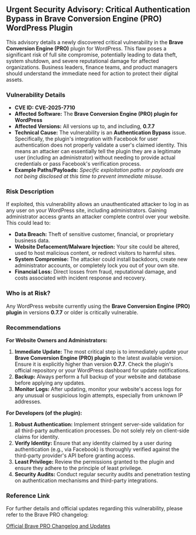 ## Urgent Security Advisory: Critical Authentication Bypass in Brave Conversion Engine (PRO) WordPress Plugin

This advisory details a newly discovered critical vulnerability in the **Brave Conversion Engine (PRO)** plugin for WordPress. This flaw poses a significant risk of full site compromise, potentially leading to data theft, system shutdown, and severe reputational damage for affected organizations. Business leaders, finance teams, and product managers should understand the immediate need for action to protect their digital assets.

### Vulnerability Details

*   **CVE ID:** **CVE-2025-7710**
*   **Affected Software:** The **Brave Conversion Engine (PRO) plugin for WordPress**
*   **Affected Versions:** All versions up to, and including, **0.7.7**
*   **Technical Cause:** The vulnerability is an **Authentication Bypass** issue. Specifically, the plugin's integration with Facebook for user authentication does not properly validate a user's claimed identity. This means an attacker can essentially tell the plugin they are a legitimate user (including an administrator) without needing to provide actual credentials or pass Facebook's verification process.
*   **Example Paths/Payloads:** *Specific exploitation paths or payloads are not being disclosed at this time to prevent immediate misuse.*

### Risk Description

If exploited, this vulnerability allows an unauthenticated attacker to log in as any user on your WordPress site, including administrators. Gaining administrator access grants an attacker complete control over your website. This could lead to:

*   **Data Breach:** Theft of sensitive customer, financial, or proprietary business data.
*   **Website Defacement/Malware Injection:** Your site could be altered, used to host malicious content, or redirect visitors to harmful sites.
*   **System Compromise:** The attacker could install backdoors, create new administrator accounts, or completely lock you out of your own site.
*   **Financial Loss:** Direct losses from fraud, reputational damage, and costs associated with incident response and recovery.

### Who is at Risk?

Any WordPress website currently using the **Brave Conversion Engine (PRO) plugin** in versions **0.7.7** or older is critically vulnerable.

### Recommendations

**For Website Owners and Administrators:**

1.  **Immediate Update:** The most critical step is to immediately update your **Brave Conversion Engine (PRO) plugin** to the latest available version. Ensure it is explicitly higher than version **0.7.7**. Check the plugin's official repository or your WordPress dashboard for update notifications.
2.  **Backup:** Always perform a full backup of your website and database before applying any updates.
3.  **Monitor Logs:** After updating, monitor your website's access logs for any unusual or suspicious login attempts, especially from unknown IP addresses.

**For Developers (of the plugin):**

1.  **Robust Authentication:** Implement stringent server-side validation for all third-party authentication processes. Do not solely rely on client-side claims for identity.
2.  **Verify Identity:** Ensure that any identity claimed by a user during authentication (e.g., via Facebook) is thoroughly verified against the third-party provider's API before granting access.
3.  **Least Privilege:** Review the permissions granted to the plugin and ensure they adhere to the principle of least privilege.
4.  **Security Audits:** Conduct regular security audits and penetration testing on authentication mechanisms and third-party integrations.

### Reference Link

For further details and official updates regarding this vulnerability, please refer to the Brave PRO changelog:

[Official Brave PRO Changelog and Updates](https://getbrave.io/brave-pro-changelog/)